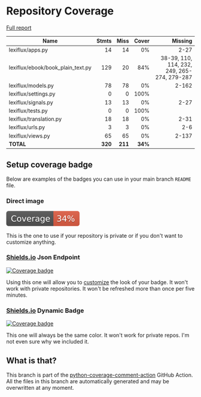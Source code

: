 # Repository Coverage

[Full report](https://htmlpreview.github.io/?https://github.com/andgineer/lexiflux/blob/python-coverage-comment-action-data/htmlcov/index.html)

| Name                                |    Stmts |     Miss |   Cover |   Missing |
|------------------------------------ | -------: | -------: | ------: | --------: |
| lexiflux/apps.py                    |       14 |       14 |      0% |      2-27 |
| lexiflux/ebook/book\_plain\_text.py |      129 |       20 |     84% |38-39, 110, 114, 232, 249, 265-274, 279-287 |
| lexiflux/models.py                  |       78 |       78 |      0% |     2-162 |
| lexiflux/settings.py                |        0 |        0 |    100% |           |
| lexiflux/signals.py                 |       13 |       13 |      0% |      2-27 |
| lexiflux/tests.py                   |        0 |        0 |    100% |           |
| lexiflux/translation.py             |       18 |       18 |      0% |      2-31 |
| lexiflux/urls.py                    |        3 |        3 |      0% |       2-6 |
| lexiflux/views.py                   |       65 |       65 |      0% |     2-137 |
|                           **TOTAL** |  **320** |  **211** | **34%** |           |


## Setup coverage badge

Below are examples of the badges you can use in your main branch `README` file.

### Direct image

[![Coverage badge](https://raw.githubusercontent.com/andgineer/lexiflux/python-coverage-comment-action-data/badge.svg)](https://htmlpreview.github.io/?https://github.com/andgineer/lexiflux/blob/python-coverage-comment-action-data/htmlcov/index.html)

This is the one to use if your repository is private or if you don't want to customize anything.

### [Shields.io](https://shields.io) Json Endpoint

[![Coverage badge](https://img.shields.io/endpoint?url=https://raw.githubusercontent.com/andgineer/lexiflux/python-coverage-comment-action-data/endpoint.json)](https://htmlpreview.github.io/?https://github.com/andgineer/lexiflux/blob/python-coverage-comment-action-data/htmlcov/index.html)

Using this one will allow you to [customize](https://shields.io/endpoint) the look of your badge.
It won't work with private repositories. It won't be refreshed more than once per five minutes.

### [Shields.io](https://shields.io) Dynamic Badge

[![Coverage badge](https://img.shields.io/badge/dynamic/json?color=brightgreen&label=coverage&query=%24.message&url=https%3A%2F%2Fraw.githubusercontent.com%2Fandgineer%2Flexiflux%2Fpython-coverage-comment-action-data%2Fendpoint.json)](https://htmlpreview.github.io/?https://github.com/andgineer/lexiflux/blob/python-coverage-comment-action-data/htmlcov/index.html)

This one will always be the same color. It won't work for private repos. I'm not even sure why we included it.

## What is that?

This branch is part of the
[python-coverage-comment-action](https://github.com/marketplace/actions/python-coverage-comment)
GitHub Action. All the files in this branch are automatically generated and may be
overwritten at any moment.